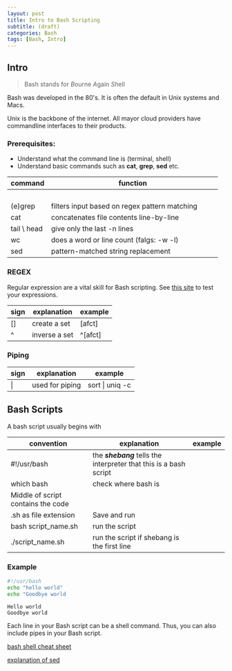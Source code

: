 ```yaml
---
layout: post
title: Intro to Bash Scripting
subtitle: (draft)
categories: Bash
tags: [Bash, Intro]
---
```


<style>
    table {
        width:100%;
    }
</style>


## Intro

> Bash stands for *B*ourne *A*gain *Sh*ell

Bash was developed in the 80's. It is often the default in Unix systems and Macs.

Unix is the backbone of the internet. All mayor cloud providers have commandline interfaces to their products.

### Prerequisites: 

- Understand what the command line is (terminal, shell)
- Understand basic commands such as **cat**, **grep**, **sed** etc.

| command | function |
|---------| -------- |
| &nbsp;&nbsp;&nbsp;&nbsp;&nbsp;&nbsp;&nbsp;&nbsp;&nbsp;|&nbsp;&nbsp;&nbsp;&nbsp;&nbsp;&nbsp;&nbsp;&nbsp;&nbsp;&nbsp;&nbsp;&nbsp;&nbsp;&nbsp;&nbsp;&nbsp;&nbsp;&nbsp;&nbsp;&nbsp;&nbsp;&nbsp;&nbsp;&nbsp;&nbsp;&nbsp;&nbsp;&nbsp;&nbsp;&nbsp;&nbsp;&nbsp;&nbsp;&nbsp;&nbsp;&nbsp;&nbsp;&nbsp;&nbsp;&nbsp;&nbsp;&nbsp;&nbsp;&nbsp;&nbsp;&nbsp;&nbsp;&nbsp;&nbsp;&nbsp;&nbsp;&nbsp;&nbsp;&nbsp;&nbsp;&nbsp;&nbsp;&nbsp;&nbsp;&nbsp;&nbsp;&nbsp;&nbsp;&nbsp;&nbsp;&nbsp;&nbsp;&nbsp;&nbsp;&nbsp;&nbsp;&nbsp;&nbsp;&nbsp;&nbsp;&nbsp;&nbsp;&nbsp;&nbsp;&nbsp;&nbsp;&nbsp;&nbsp;&nbsp;&nbsp;&nbsp;&nbsp;&nbsp;|
| (e)grep| filters input based on regex pattern matching|
| cat | concatenates file contents line-by-line  |
| tail \ head | give only the last -n lines |
| wc | does a word or line count (falgs: -w -l) |
| sed | pattern-matched string replacement  |

### REGEX

Regular expression are a vital skill for Bash scripting. See [this site](https://regex101.com/) to test your expressions.

| sign | explanation | example |
| ---- | ----------- | ------- |
| [] | create a set | [afct] |
| ^ | inverse a set | ^[afct] |

### Piping


| sign | explanation | example |
| ---- | ----------- | ------- |
| \| | used for piping | sort \| uniq -c |


## Bash Scripts

A bash script usually begins with

| convention | explanation | example |
| ---- | ----------- | ------- |
| #!/usr/bash | the ***shebang*** tells the interpreter that this is a bash script |  |
| which bash | check where bash is |  |
| Middle of script contains the code |  |  |
| .sh as file extension  | Save and run  |  |
| bash script_name.sh  | run the script  |  |
| ./script_name.sh  | run the script if shebang is the first line  |  |

### Example

```bash
#!/usr/bash
echo "hello world"
echo "Goodbye world
```
```output
Hello world
Goodbye world
```

Each line in your Bash script can be a shell command. Thus, you can also include pipes in your Bash script.

[bash shell cheat sheet](https://www.educative.io/blog/bash-shell-command-cheat-sheet)

[explanation of sed](https://www.grymoire.com/Unix/Sed.html#uh-0)
